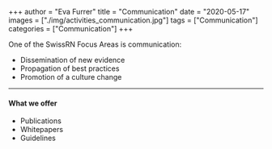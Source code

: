 +++
author = "Eva Furrer"
title = "Communication"
date = "2020-05-17"
images  = ["./img/activities_communication.jpg"]
tags = ["Communication"]
categories = ["Communication"]
+++

One of the SwissRN Focus Areas is communication:

* Dissemination of new evidence
* Propagation of best practices
* Promotion of a culture change
---

#### What we offer

* Publications
* Whitepapers
* Guidelines
